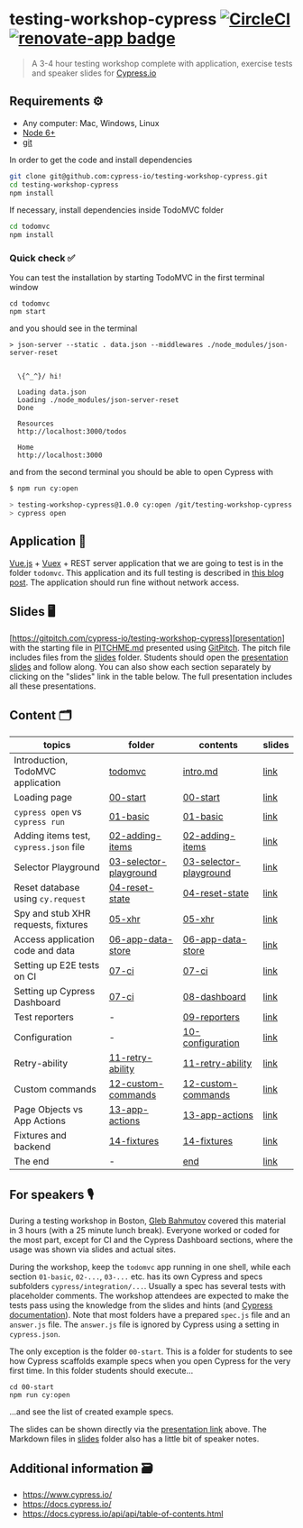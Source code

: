 # testing-workshop-cypress [![CircleCI][ci-badge]][ci-url] [![renovate-app badge][renovate-badge]][renovate-app]

> A 3-4 hour testing workshop complete with application, exercise tests and speaker slides for [Cypress.io](https://www.cypress.io/)

## Requirements ⚙️

- Any computer: Mac, Windows, Linux
- [Node 6+](https://nodejs.org/)
- [git](https://git-scm.com)

In order to get the code and install dependencies

```bash
git clone git@github.com:cypress-io/testing-workshop-cypress.git
cd testing-workshop-cypress
npm install
```

If necessary, install dependencies inside TodoMVC folder

```bash
cd todomvc
npm install
```

### Quick check ✅

You can test the installation by starting TodoMVC in the first terminal window

```shell
cd todomvc
npm start
```

and you should see in the terminal

```text
> json-server --static . data.json --middlewares ./node_modules/json-server-reset


  \{^_^}/ hi!

  Loading data.json
  Loading ./node_modules/json-server-reset
  Done

  Resources
  http://localhost:3000/todos

  Home
  http://localhost:3000
```

and from the second terminal you should be able to open Cypress with

```bash
$ npm run cy:open

> testing-workshop-cypress@1.0.0 cy:open /git/testing-workshop-cypress
> cypress open
```

## Application 💾

[Vue.js](https://vuejs.org/) + [Vuex](https://vuex.vuejs.org/) + REST server application that we are going to test is in the folder `todomvc`. This application and its full testing is described in [this blog post](https://www.cypress.io/blog/2017/11/28/testing-vue-web-application-with-vuex-data-store-and-rest-backend/). The application should run fine without network access.

## Slides 🖥

[https://gitpitch.com/cypress-io/testing-workshop-cypress][presentation] with the starting file in [PITCHME.md](PITCHME.md) presented using [GitPitch](https://gitpitch.com/). The pitch file includes files from the [slides](slides) folder. Students should open the [presentation slides][presentation] and follow along. You can also show each section separately by clicking on the "slides" link in the table below. The full presentation includes all these presentations.

[presentation]: https://gitpitch.com/cypress-io/testing-workshop-cypress

## Content 🗂

| topics                                 | folder                                                                                   | contents                                                       | slides |
| -------------------------------------- | ---------------------------------------------------------------------------------------- | ------------------------------------------------------------- | ------ |
| Introduction, TodoMVC application      | [todomvc](todomvc)                                                                       | [intro.md](slides/intro/PITCHME.md)                                   | [link](https://gitpitch.com/cypress-io/testing-workshop-cypress?p=slides/intro)
| Loading page                           | [00-start](00-start)                                                                     | [00-start](slides/00-start/PITCHME.md)                             | [link](https://gitpitch.com/cypress-io/testing-workshop-cypress?p=slides/00-start)
| `cypress open` vs `cypress run`        | [01-basic](cypress/integration/01-basic)                             | [01-basic](slides/01-basic/PITCHME.md)                             | [link](https://gitpitch.com/cypress-io/testing-workshop-cypress?p=slides/01-basic)
| Adding items test, `cypress.json` file | [02-adding-items](cypress/integration/02-adding-items)               | [02-adding-items](slides/02-adding-items/PITCHME.md)               | [link](https://gitpitch.com/cypress-io/testing-workshop-cypress?p=slides/02-adding-items)
| Selector Playground                    | [03-selector-playground](cypress/integration/03-selector-playground) | [03-selector-playground](slides/03-selector-playground/PITCHME.md) | [link](https://gitpitch.com/cypress-io/testing-workshop-cypress?p=slides/03-selector-playground)
| Reset database using `cy.request`      | [04-reset-state](cypress/integration/04-reset-state)                 | [04-reset-state](slides/04-reset-state/PITCHME.md)                 | [link](https://gitpitch.com/cypress-io/testing-workshop-cypress?p=slides/04-reset-state)
| Spy and stub XHR requests, fixtures    | [05-xhr](cypress/integration/05-xhr)                                 | [05-xhr](slides/05-xhr/PITCHME.md)                                 | [link](https://gitpitch.com/cypress-io/testing-workshop-cypress?p=slides/05-xhr)
| Access application code and data       | [06-app-data-store](cypress/integration/06-app-data-store)           | [06-app-data-store](slides/06-app-data-store/PITCHME.md)           | [link](https://gitpitch.com/cypress-io/testing-workshop-cypress?p=slides/06-app-data-store)
| Setting up E2E tests on CI             | [07-ci](cypress/integration/07-ci)                                   | [07-ci](slides/07-ci/PITCHME.md)                                   | [link](https://gitpitch.com/cypress-io/testing-workshop-cypress?p=slides/07-ci)
| Setting up Cypress Dashboard           | [07-ci](cypress/integration/07-ci)                                   | [08-dashboard](slides/08-dashboard/PITCHME.md)                     | [link](https://gitpitch.com/cypress-io/testing-workshop-cypress?p=slides/08-dashboard)
| Test reporters             | - | [09-reporters](slides/09-reporters/PITCHME.md)                     | [link](https://gitpitch.com/cypress-io/testing-workshop-cypress?p=slides/09-reporters)
| Configuration | - | [10-configuration](slides/10-configuration/PITCHME.md) | [link](https://gitpitch.com/cypress-io/testing-workshop-cypress?p=slides/10-configuration)
| Retry-ability | [11-retry-ability](cypress/integration/11-retry-ability) | [11-retry-ability](slides/11-retry-ability/PITCHME.md) | [link](https://gitpitch.com/cypress-io/testing-workshop-cypress?p=slides/11-retry-ability)
| Custom commands | [12-custom-commands](cypress/integration/12-custom-commands) | [12-custom-commands](slides/12-custom-commands/PITCHME.md)| [link](https://gitpitch.com/cypress-io/testing-workshop-cypress?p=slides/12-custom-commands)
| Page Objects vs App Actions | [13-app-actions](cypress/integration/13-app-actions) | [13-app-actions](slides/13-app-actions/PITCHME.md) | [link](https://gitpitch.com/cypress-io/testing-workshop-cypress?p=slides/13-app-actions)
| Fixtures and backend | [14-fixtures](cypress/integration/14-fixtures) | [14-fixtures](slides/14-fixtures/PITCHME.md) | [link](https://gitpitch.com/cypress-io/testing-workshop-cypress?p=slides/14-fixtures)
| The end                                | -                                                                                        | [end](slides/end/PITCHME.md)                                       | [link](https://gitpitch.com/cypress-io/testing-workshop-cypress?p=slides/end)

## For speakers 🎙

During a testing workshop in Boston, [Gleb Bahmutov](https://github.com/bahmutov) covered this material in 3 hours (with a 25 minute lunch break). Everyone worked or coded for the most part, except for CI and the Cypress Dashboard sections, where the usage was shown via slides and actual sites.

During the workshop, keep the `todomvc` app running in one shell, while each section `01-basic`, `02-...`, `03-...` etc. has its own Cypress and specs subfolders `cypress/integration/...`. Usually a spec has several tests with placeholder comments. The workshop attendees are expected to make the tests pass using the knowledge from the slides and hints (and [Cypress documentation](https://docs.cypress.io/)). Note that most folders have a prepared `spec.js` file and an `answer.js` file. The `answer.js` file is ignored by Cypress using a setting in `cypress.json`.

The only exception is the folder `00-start`. This is a folder for students to see how Cypress scaffolds example specs when you open Cypress for the very first time. In this folder students should execute...

```
cd 00-start
npm run cy:open
```

...and see the list of created example specs.

The slides can be shown directly via the [presentation link][presentation] above. The Markdown files in [slides](slides) folder also has a little bit of speaker notes.

## Additional information 🗃

- https://www.cypress.io/
- https://docs.cypress.io/
- https://docs.cypress.io/api/api/table-of-contents.html

[ci-badge]: https://circleci.com/gh/cypress-io/testing-workshop-cypress.svg?style=svg
[ci-url]: https://circleci.com/gh/cypress-io/testing-workshop-cypress
[renovate-badge]: https://img.shields.io/badge/renovate-app-blue.svg
[renovate-app]: https://renovateapp.com/

